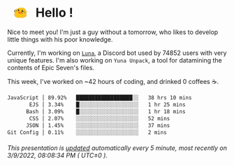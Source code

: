 <h1>   <img src="./spoink.gif" style="vertical-align:middle;" width="30px">   Hello ! </h1>

Nice to meet you! I'm just a guy without a tomorrow, who likes to develop little things with his poor knowledge.

Currently, I'm working on <a href='https://github.com/Asgarrrr/Luna'>`Luna`</a>, a Discord bot used by 74852 users with very unique features. I'm also working on `Yuna Unpack`, a tool for datamining the contents of Epic Seven's files.

This week, I've worked on ~42 hours of coding, and drinked 0 coffees ☕.

```
JavaScript │ 89.92%   ██████████████████░░   38 hrs 10 mins
       EJS │ 3.34%    █░░░░░░░░░░░░░░░░░░░   1 hr 25 mins
      Bash │ 3.09%    █░░░░░░░░░░░░░░░░░░░   1 hr 18 mins
       CSS │ 2.07%    ░░░░░░░░░░░░░░░░░░░░   52 mins
      JSON │ 1.45%    ░░░░░░░░░░░░░░░░░░░░   37 mins
Git Config │ 0.11%    ░░░░░░░░░░░░░░░░░░░░   2 mins
```

###### This presentation is [updated](https://github.com/Asgarrrr) automatically every 5 minute, most recently on 3/9/2022, 08:08:34 PM ( UTC±0 ).